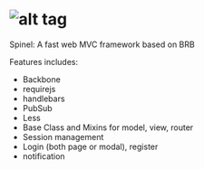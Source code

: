 ![alt tag](http://spirtfire.com/res/img/spinel.png)
======
Spinel: A fast web MVC framework based on BRB

Features includes:
- Backbone
- requirejs
- handlebars
- PubSub
- Less
- Base Class and Mixins for model, view, router
- Session management
- Login (both page or modal), register
- notification
